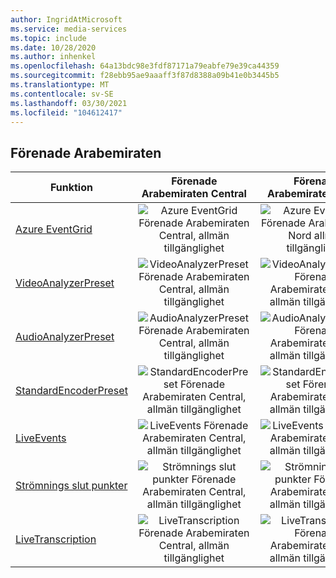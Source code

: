 ```yaml
---
author: IngridAtMicrosoft
ms.service: media-services
ms.topic: include
ms.date: 10/28/2020
ms.author: inhenkel
ms.openlocfilehash: 64a13bdc98e3fdf87171a79eabfe79e39ca44359
ms.sourcegitcommit: f28ebb95ae9aaaff3f87d8388a09b41e0b3445b5
ms.translationtype: MT
ms.contentlocale: sv-SE
ms.lasthandoff: 03/30/2021
ms.locfileid: "104612417"
---
```

<!--Feature availability in region-->
## <a name="united-arab-emirates"></a>Förenade Arabemiraten

| Funktion | Förenade Arabemiraten Central | Förenade Arabemiraten, norra |
| --- | :---: | :---: |
| [Azure EventGrid](../monitoring/reacting-to-media-services-events.md) |![Azure EventGrid Förenade Arabemiraten Central, allmän tillgänglighet](../media/azure-clouds-regions/ga.svg)  |![Azure EventGrid Förenade Arabemiraten Nord allmän tillgänglighet](../media/azure-clouds-regions/ga.svg) |
| [VideoAnalyzerPreset](../analyzing-video-audio-files-concept.md) |![VideoAnalyzerPreset Förenade Arabemiraten Central, allmän tillgänglighet](../media/azure-clouds-regions/ga.svg)  | ![VideoAnalyzerPreset Förenade Arabemiraten, Nord allmän tillgänglighet](../media/azure-clouds-regions/ga.svg) |
| [AudioAnalyzerPreset](../analyzing-video-audio-files-concept.md) |![AudioAnalyzerPreset Förenade Arabemiraten Central, allmän tillgänglighet](../media/azure-clouds-regions/ga.svg)  | ![AudioAnalyzerPreset Förenade Arabemiraten, Nord allmän tillgänglighet](../media/azure-clouds-regions/ga.svg) |
| [StandardEncoderPreset](../encoding-concept.md) |![StandardEncoderPreset Förenade Arabemiraten Central, allmän tillgänglighet](../media/azure-clouds-regions/ga.svg)  | ![StandardEncoderPreset Förenade Arabemiraten, Nord allmän tillgänglighet](../media/azure-clouds-regions/ga.svg) |
| [LiveEvents](../live-streaming-overview.md) |![LiveEvents Förenade Arabemiraten Central, allmän tillgänglighet](../media/azure-clouds-regions/ga.svg)  | ![LiveEvents Förenade Arabemiraten, Nord allmän tillgänglighet](../media/azure-clouds-regions/ga.svg) |
| [Strömnings slut punkter](../streaming-endpoint-concept.md) |![Strömnings slut punkter Förenade Arabemiraten Central, allmän tillgänglighet](../media/azure-clouds-regions/ga.svg) | ![Strömnings slut punkter Förenade Arabemiraten, Nord allmän tillgänglighet](../media/azure-clouds-regions/ga.svg) |
| [LiveTranscription](../live-transcription.md) |![LiveTranscription Förenade Arabemiraten Central, allmän tillgänglighet](../media/azure-clouds-regions/ga.svg) |![LiveTranscription Förenade Arabemiraten, Nord allmän tillgänglighet](../media/azure-clouds-regions/ga.svg) |
